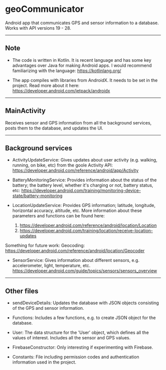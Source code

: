 # geoCommunicator

Android app that communicates GPS and sensor information to a database. Works with API versions 19 - 28.

------------
Note
------------
* The code is written in Kotlin. It is recent language and has some key advantages over Java for making Android apps. I would recommend familiarizing with the language: https://kotlinlang.org/

* The app compiles with libraries from AndroidX. It needs to be set in the project. Read more about it here: https://developer.android.com/jetpack/androidx

-------------
MainActivity
-------------

Receives sensor and GPS information from all the background services, posts them to the database, and updates the UI.
 
----------------
Background services
----------------

* ActivityUpdateService: Gives updates about user activity (e.g. walking, running, on bike, etc) from the goole Activity API: https://developer.android.com/reference/android/app/Activity

* BatteryMonitoringService: Provides information about the status of the battery; the battery level, whether it's charging or not, battery status, etc: https://developer.android.com/training/monitoring-device-state/battery-monitoring

* LocationUpdateService: Provides GPS information; latitude, longitude, horizontal accuracy, altitude, etc. More information about these parameters and functions can be found here: 

	1. https://developer.android.com/reference/android/location/Location
	2. https://developer.android.com/training/location/receive-location-updates

Something for future work: Geocoding: https://developer.android.com/reference/android/location/Geocoder

* SensorService: Gives information about different sensors, e.g. accelerometer, light, temperature, etc. https://developer.android.com/guide/topics/sensors/sensors_overview


--------
Other files
--------
* sendDeviceDetails: Updates the database with JSON objects consisting of the GPS and sensor information.

* Functions: Includes a few functions, e.g. to create JSON object for the database.

* User: The data structure for the 'User' object, which defines all the values of interest. Includes all the sensor and GPS values. 

* FirebaseConstructor: Only interesting if experimenting with Firebase.

* Constants: File including permission codes and authentication information used in the project.
